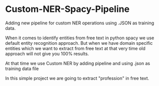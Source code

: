 # Custom-NER-Spacy-Pipeline
Adding new pipeline for custom NER operations using .JSON as training data.

When it comes to identify entities from free text in python spacy we use default entity recognition approach.
But when we have domain specific entities which we want to extract from free text at that very time old approach will not give you 100% results.

At that time we use Custom NER by adding pipeline and using .json as training data file

In this simple project we are going to extract "profession" in free text.


